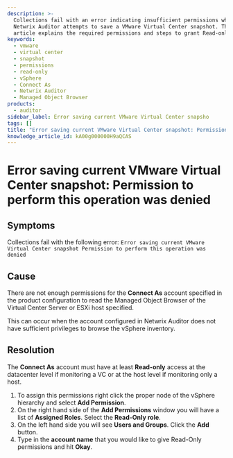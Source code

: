 ```yaml
---
description: >-
  Collections fail with an error indicating insufficient permissions when
  Netwrix Auditor attempts to save a VMware Virtual Center snapshot. This
  article explains the required permissions and steps to grant Read-only access.
keywords:
  - vmware
  - virtual center
  - snapshot
  - permissions
  - read-only
  - vSphere
  - Connect As
  - Netwrix Auditor
  - Managed Object Browser
products:
  - auditor
sidebar_label: Error saving current VMware Virtual Center snapsho
tags: []
title: "Error saving current VMware Virtual Center snapshot: Permission to perform this operation was denied"
knowledge_article_id: kA00g000000H9aQCAS
---
```


# Error saving current VMware Virtual Center snapshot: Permission to perform this operation was denied

## Symptoms

Collections fail with the following error: `Error saving current VMware Virtual Center snapshot Permission to perform this operation was denied`

## Cause

There are not enough permissions for the **Connect As** account specified in the product configuration to read the Managed Object Browser of the Virtual Center Server or ESXi host specified.

This can occur when the account configured in Netwrix Auditor does not have sufficient privileges to browse the vSphere inventory.

## Resolution

The **Connect As** account must have at least **Read-only** access at the datacenter level if monitoring a VC or at the host level if monitoring only a host.

1) To assign this permissions right click the proper node of the vSphere hierarchy and select **Add Permission**.  
2) On the right hand side of the **Add Permissions** window you will have a list of **Assigned Roles**. Select the **Read-Only role**.  
3) On the left hand side you will see **Users and Groups**. Click the **Add** button.  
4) Type in the **account name** that you would like to give Read-Only permissions and hit **Okay**.
